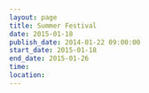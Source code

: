 ```yaml
---
layout: page
title: Summer Festival
date: 2015-01-18
publish_date: 2014-01-22 09:00:00
start_date: 2015-01-18
end_date: 2015-01-26
time: 
location: 
---
```


